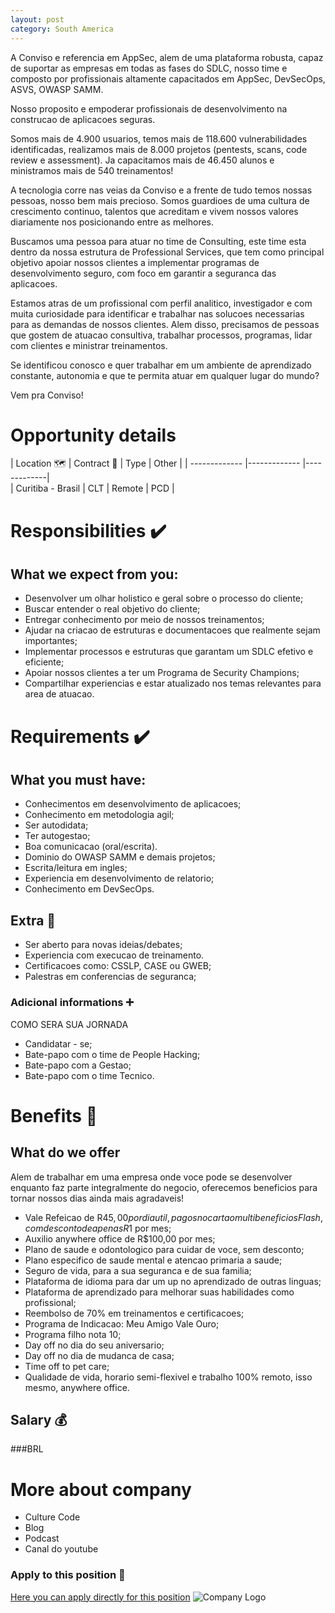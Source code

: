 ```yaml
---
layout: post 
category: South America 
---
```


A Conviso e referencia em AppSec, alem de uma plataforma robusta, capaz de suportar as empresas em todas as fases do SDLC, nosso time e composto por profissionais altamente capacitados em AppSec, DevSecOps, ASVS, OWASP SAMM.

Nosso proposito e empoderar profissionais de desenvolvimento na construcao de aplicacoes seguras.

Somos mais de 4.900 usuarios, temos mais de 118.600 vulnerabilidades identificadas, realizamos mais de 8.000 projetos (pentests, scans, code review e assessment). Ja capacitamos mais de 46.450 alunos e ministramos mais de 540 treinamentos!

A tecnologia corre nas veias da Conviso e a frente de tudo temos nossas pessoas, nosso bem mais precioso. Somos guardioes de uma cultura de crescimento continuo, talentos que acreditam e vivem nossos valores diariamente nos posicionando entre as melhores.

Buscamos uma pessoa para atuar no time de Consulting, este time esta dentro da nossa estrutura de Professional Services, que tem como principal objetivo apoiar nossos clientes a implementar programas de desenvolvimento seguro, com foco em garantir a seguranca das aplicacoes.

Estamos atras de um profissional com perfil analitico, investigador e com muita curiosidade para identificar e trabalhar nas solucoes necessarias para as demandas de nossos clientes. Alem disso, precisamos de pessoas que gostem de atuacao consultiva, trabalhar processos, programas, lidar com clientes e ministrar treinamentos.

Se identificou conosco e quer trabalhar em um ambiente de aprendizado constante, autonomia e que te permita atuar em qualquer lugar do mundo? 

Vem pra Conviso!
# Opportunity details
| Location :world_map: | Contract :memo: | Type        | Other |
| -------------   |------------- |-------------|      
| Curitiba - Brasil  | CLT | Remote | PCD |
# Responsibilities :heavy_check_mark:
## What we expect from you:
- Desenvolver um olhar holistico e geral sobre o processo do cliente;
- Buscar entender o real objetivo do cliente;
- Entregar conhecimento por meio de nossos treinamentos;
- Ajudar na criacao de estruturas e documentacoes que realmente sejam importantes;
- Implementar processos e estruturas que garantam um SDLC efetivo e eficiente;
- Apoiar nossos clientes a ter um Programa de Security Champions;
- Compartilhar experiencias e estar atualizado nos temas relevantes para area de atuacao.
# Requirements :heavy_check_mark:
## What you must have:
- Conhecimentos em desenvolvimento de aplicacoes;
- Conhecimento em metodologia agil;
- Ser autodidata;
- Ter autogestao;
- Boa comunicacao (oral/escrita).
- Dominio do OWASP SAMM e demais projetos;
- Escrita/leitura em ingles;
- Experiencia em desenvolvimento de relatorio;
- Conhecimento em DevSecOps.
## Extra :smiling_face_with_three_hearts:
- Ser aberto para novas ideias/debates;
- Experiencia com execucao de treinamento.
- Certificacoes como: CSSLP, CASE ou GWEB;
- Palestras em conferencias de seguranca;
### Adicional informations :heavy_plus_sign:
COMO SERA SUA JORNADA 

- Candidatar - se;
- Bate-papo com o time de People Hacking;
- Bate-papo com a Gestao;
- Bate-papo com o time Tecnico.
# Benefits :briefcase:
## What do we offer
Alem de trabalhar em uma empresa onde voce pode se desenvolver enquanto faz parte integralmente do negocio, oferecemos beneficios para tornar nossos dias ainda mais agradaveis!

- Vale Refeicao de R$45,00 por dia util, pagos no cartao multibeneficios Flash, com desconto de apenas R$1 por mes;
- Auxilio anywhere office de R$100,00 por mes;
- Plano de saude e odontologico para cuidar de voce, sem desconto;
- Plano especifico de saude mental e atencao primaria a saude;
- Seguro de vida, para a sua seguranca e de sua familia;
- Plataforma de idioma para dar um up no aprendizado de outras linguas;
- Plataforma de aprendizado para melhorar suas habilidades como profissional;
- Reembolso de 70% em treinamentos e certificacoes;
- Programa de Indicacao: Meu Amigo Vale Ouro;
- Programa filho nota 10;
- Day off no dia do seu aniversario;
- Day off no dia de mudanca de casa;
- Time off to pet care;
- Qualidade de vida, horario semi-flexivel e trabalho 100% remoto, isso mesmo, anywhere office.
## Salary :moneybag:
###BRL
# More about company
- Culture Code
- Blog 
- Podcast 
- Canal do youtube
### Apply to this position :love_letter:
[Here you can apply directly for this position](https://convisoappsec.gupy.io/job/eyJzb3VyY2UiOiJndXB5X3B1YmxpY19wYWdlIiwiam9iSWQiOjM0MzU0MTJ9)
![Company Logo](https://blog.convisoappsec.com/wp-content/uploads/2022/02/Logo.png)